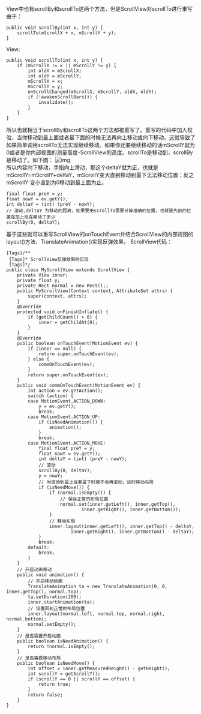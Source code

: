 View中也有scrollBy和scrollTo这两个方法，但是ScrollView对scrollTo进行重写  
由于：
```  
public void scrollBy(int x, int y) {
	scrollTo(mScrollX + x, mScrollY + y);
}
```
View:
```  
public void scrollTo(int x, int y) {
	if (mScrollX != x || mScrollY != y) {
		int oldX = mScrollX;
		int oldY = mScrollY;
		mScrollX = x;
		mScrollY = y;
		onScrollChanged(mScrollX, mScrollY, oldX, oldY);
		if (!awakenScrollBars()) {
			invalidate();
		}
	}
}
```
所以也就相当于scrollBy和scrollTo这两个方法都被重写了。重写的代码中加入校验，当你移动到最上面或者最下面的时候无法再向上移动或向下移动。这就导致了如果简单调用scrollTo无法实现继续移动。如果你还要继续移动的话mScrollY就为0或者是你内部视图的测量高度-ScrollView的高度。scrollTo是移动到，scrollBy是移动了。如下图：
![img](P)  
所以内容向下移动，手指向上滑动，那这个deltaY就为正，也就是mScrollY=mScrollY+deltaY，mScrollY变大直到移动到最下无法移动位置；反之mScrollY 变小直到为0移动到最上面为止。
```  
final float preY = y;
float nowY = ev.getY();
int deltaY = (int) (preY - nowY);
// 滚动,deltaY 为移动的距离，如果要用scrollTo需要计算准确的位置，也就是先前的位置在加上现在移动了多少
scrollBy(0, deltaY);
```
基于这些就可以重写ScrollView的onTouchEvent并结合ScrollView的内部视图的layout()方法、TranslateAnimation()实现反弹效果。
ScrollView代码：
```  
[Tags]/**
 [Tags]* ScrollView反弹效果的实现
 [Tags]*/
public class MyScrollView extends ScrollView {
	private View inner;
	private float y;
	private Rect normal = new Rect();;
	public MyScrollView(Context context, AttributeSet attrs) {
		super(context, attrs);
	}
	@Override
	protected void onFinishInflate() {
		if (getChildCount() > 0) {
			inner = getChildAt(0);
		}
	}
	@Override
	public boolean onTouchEvent(MotionEvent ev) {
		if (inner == null) {
			return super.onTouchEvent(ev);
		} else {
			commOnTouchEvent(ev);
		}
		return super.onTouchEvent(ev);
	}
	public void commOnTouchEvent(MotionEvent ev) {
		int action = ev.getAction();
		switch (action) {
		case MotionEvent.ACTION_DOWN:
			y = ev.getY();
			break;
		case MotionEvent.ACTION_UP:
			if (isNeedAnimation()) {
				animation();
			}
			break;
		case MotionEvent.ACTION_MOVE:
			final float preY = y;
			float nowY = ev.getY();
			int deltaY = (int) (preY - nowY);
			// 滚动
			scrollBy(0, deltaY);
			y = nowY;
			// 当滚动到最上或者最下时就不会再滚动，这时移动布局
			if (isNeedMove()) {
				if (normal.isEmpty()) {
					// 保存正常的布局位置
					normal.set(inner.getLeft(), inner.getTop(),
							inner.getRight(), inner.getBottom());
				}
				// 移动布局
				inner.layout(inner.getLeft(), inner.getTop() - deltaY,
						inner.getRight(), inner.getBottom() - deltaY);
			}
			break;
		default:
			break;
		}
	}
	// 开启动画移动
	public void animation() {
		// 开启移动动画
		TranslateAnimation ta = new TranslateAnimation(0, 0, inner.getTop(), normal.top);
		ta.setDuration(200);
		inner.startAnimation(ta);
		// 设置回到正常的布局位置
		inner.layout(normal.left, normal.top, normal.right, normal.bottom);
		normal.setEmpty();
	}
	// 是否需要开启动画
	public boolean isNeedAnimation() {
		return !normal.isEmpty();
	}
	// 是否需要移动布局
	public boolean isNeedMove() {
		int offset = inner.getMeasuredHeight() - getHeight();
		int scrollY = getScrollY();
		if (scrollY == 0 || scrollY == offset) {
			return true;
		}
		return false;
	}
}
```